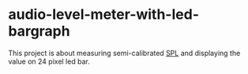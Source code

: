 # audio-level-meter-with-led-bargraph

This project is about measuring semi-calibrated [SPL](https://en.wikipedia.org/wiki/Sound_pressure#Sound_pressure_level) and displaying the value on 24 pixel led bar.
